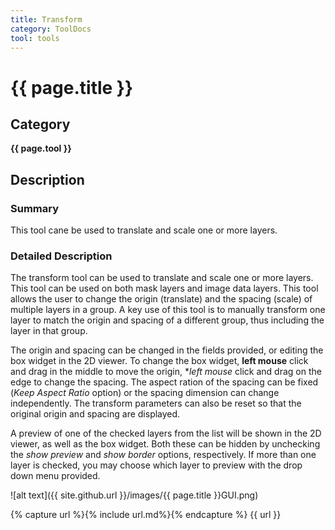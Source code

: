```yaml
---
title: Transform
category: ToolDocs 
tool: tools
---
```


# {{ page.title }} 

## Category

**{{ page.tool }}**

## Description

### Summary

This tool cane be used to translate and scale one or more layers. 

### Detailed Description

The transform tool can be used to translate and scale one or more layers. This tool can be used on both mask layers and image data layers. This tool allows the user to change the origin (translate) and the spacing (scale) of multiple layers in a group. A key use of this tool is to manually transform one layer to match the origin and spacing of a different group, thus including the layer in that group.

The origin and spacing can be changed in the fields provided, or editing the box widget in the 2D viewer. To change the box widget, **left mouse** click and drag in the middle to move the origin, **left mouse* click and drag on the edge to change the spacing. The aspect ration of the spacing can be fixed (*Keep Aspect Ratio* option) or the spacing dimension can change independently. The transform parameters can also be reset so that the original origin and spacing are displayed.

A preview of one of the checked layers from the list will be shown in the 2D viewer, as well as the box widget. Both these can be hidden by unchecking the *show preview* and *show border* options, respectively. If more than one layer is checked, you may choose which layer to preview with the drop down menu provided.

![alt text]({{ site.github.url }}/images/{{ page.title }}GUI.png)

{% capture url %}{% include url.md%}{% endcapture %}
{{ url }}
